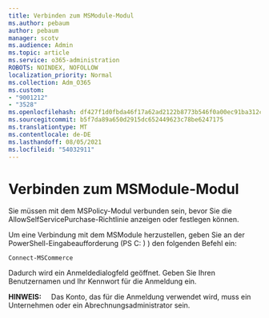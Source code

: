 ```yaml
---
title: Verbinden zum MSModule-Modul
ms.author: pebaum
author: pebaum
manager: scotv
ms.audience: Admin
ms.topic: article
ms.service: o365-administration
ROBOTS: NOINDEX, NOFOLLOW
localization_priority: Normal
ms.collection: Adm_O365
ms.custom:
- "9001212"
- "3528"
ms.openlocfilehash: df427f1d0fbda46f17a62ad2122b8773b546f0a00ec91ba312c609e4a670870f
ms.sourcegitcommit: b5f7da89a650d2915dc652449623c78be6247175
ms.translationtype: MT
ms.contentlocale: de-DE
ms.lasthandoff: 08/05/2021
ms.locfileid: "54032911"
---
```

# <a name="connect-to-the-mscommerce-module"></a>Verbinden zum MSModule-Modul

Sie müssen mit dem MSPolicy-Modul verbunden sein, bevor Sie die AllowSelfServicePurchase-Richtlinie anzeigen oder festlegen können.  

Um eine Verbindung mit dem MSModule herzustellen, geben Sie an der PowerShell-Eingabeaufforderung (PS C: \) ) den folgenden Befehl ein:

`Connect-MSCommerce`

Dadurch wird ein Anmeldedialogfeld geöffnet. Geben Sie Ihren Benutzernamen und Ihr Kennwort für die Anmeldung ein.

**HINWEIS:** &nbsp; &nbsp; Das Konto, das für die Anmeldung verwendet wird, muss ein Unternehmen oder ein Abrechnungsadministrator sein.
